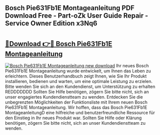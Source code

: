 ## Bosch Pie631Fb1E Montageanleitung PDF Download Free - Part-oZk User Guide Repair - Service Owner Edition x3Nq6

# <h2><a href="http://df8bzu.blite.top/?on=Bosch+Pie631Fb1E+Montageanleitung">🔗Download 👉🔴 Bosch Pie631Fb1E Montageanleitung</a></h2>

[![Bosch Pie631Fb1E Montageanleitung new download](https://i.imgur.com/lujVjoI.png)](http://df8bzu.blite.top/?on=Bosch+Pie631Fb1E+Montageanleitung)
Ihr neues Bosch Pie631Fb1E Montageanleitung wurde entwickelt, um Ihnen das Leben zu erleichtern. Dieses Benutzerhandbuch zeigt Ihnen, wie Sie Ihr Produkt installieren, bedienen und warten, um eine optimale Leistung zu erzielen. Bitte wenden Sie sich an den Kundendienst, um Unterstützung zu erhalten REDDDDDDD Sollten Sie Hilfe benötigen, zögern Sie bitte nicht, sich an unser engagiertes Kundendienstteam zu wenden. Entdecken Sie die unbegrenzten Möglichkeiten der Funktionsliste mit Ihrem neuen Bosch Pie631Fb1E Montageanleitung. Wir hoffen, dass das Bosch Pie631Fb1E MontageanleitungD eine hilfreiche und benutzerfreundliche Ressource für den Einstieg in Ihr neues Produkt war. Sollten Sie Hilfe oder Klärung benötigen, zögern Sie bitte nicht, sich an unser Kundendienstteam zu wenden.
